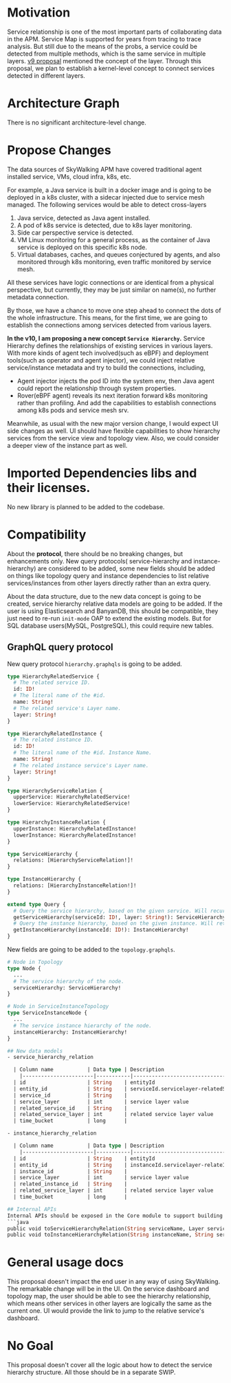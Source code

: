 # Motivation

Service relationship is one of the most important parts of collaborating data in the APM. Service Map is supported for
years from tracing to trace analysis. But still due to the means of the probs, a service could be detected from multiple
methods, which is the same service in multiple
layers. [v9 proposal](https://github.com/apache/skywalking/discussions/8241) mentioned the concept of the layer.
Through this proposal, we plan to establish a kernel-level concept to connect services detected in different layers.

# Architecture Graph

There is no significant architecture-level change.

# Propose Changes

The data sources of SkyWalking APM have covered traditional agent installed service, VMs, cloud infra, k8s, etc.

For example, a Java service is built in a docker image and is going to be deployed in a k8s cluster, with a sidecar
injected due to service mesh managed. The following services would be able to detect cross-layers

1. Java service, detected as Java agent installed.
2. A pod of k8s service is detected, due to k8s layer monitoring.
3. Side car perspective service is detected.
4. VM Linux monitoring for a general process, as the container of Java service is deployed on this specific k8s node.
5. Virtual databases, caches, and queues conjectured by agents, and also monitored through k8s monitoring, even traffic
   monitored by service mesh.

All these services have logic connections or are identical from a physical perspective, but currently, they may be just
similar on name(s), no further metadata connection.

By those, we have a chance to move one step ahead to connect the dots of the whole infrastructure. This means, for the
first time, we are going to establish the connections among services detected from various layers.

**In the v10, I am proposing a new concept `Service Hierarchy`.** Service Hierarchy defines the relationships of
existing services in various layers. With more kinds of agent tech involved(such as eBPF) and deployment tools(such as
operator and agent injector), we could inject relative service/instance metadata and try to build the connections,
including,

- Agent injector injects the pod ID into the system env, then Java agent could report the relationship through system
  properties.
- Rover(eBPF agent) reveals its next iteration forward k8s monitoring rather than profiling. And add the capabilities to
  establish connections among k8s pods and service mesh srv.

Meanwhile, as usual with the new major version change, I would expect UI side changes as well. UI should have flexible
capabilities to show hierarchy services from the service view and topology view. Also, we could consider a deeper view
of the instance part as well.

# Imported Dependencies libs and their licenses.

No new library is planned to be added to the codebase.

# Compatibility

About the **protocol**, there should be no breaking changes, but enhancements only. New query protocols(
service-hierarchy and instance-hierarchy) are considered to be added, some new fields should be added on things like
topology query and instance dependencies to list relative services/instances from other layers directly rather than an
extra query.

About the data structure, due to the new data concept is going to be created, service hierarchy relative data models are
going to be added. If the user is using Elasticsearch and BanyanDB, this should be compatible, they just need to
re-run `init-mode` OAP to extend the existing models. But for SQL database users(MySQL, PostgreSQL), this could require
new tables.

## GraphQL query protocol
New query protocol `hierarchy.graphqls` is going to be added.
```graphql
type HierarchyRelatedService {
  # The related service ID.
  id: ID!
  # The literal name of the #id.
  name: String!
  # The related service's Layer name.
  layer: String!
}

type HierarchyRelatedInstance {
  # The related instance ID.
  id: ID!
  # The literal name of the #id. Instance Name.
  name: String!
  # The related instance service's Layer name.
  layer: String!
}

type HierarchyServiceRelation {
  upperService: HierarchyRelatedService!
  lowerService: HierarchyRelatedService!
}

type HierarchyInstanceRelation {
  upperInstance: HierarchyRelatedInstance!
  lowerInstance: HierarchyRelatedInstance!
}

type ServiceHierarchy {
  relations: [HierarchyServiceRelation!]!
}

type InstanceHierarchy {
  relations: [HierarchyInstanceRelation!]!
}

extend type Query {
  # Query the service hierarchy, based on the given service. Will recursively return all related layers services in the hierarchy.
  getServiceHierarchy(serviceId: ID!, layer: String!): ServiceHierarchy!
  # Query the instance hierarchy, based on the given instance. Will return all direct related layers instances in the hierarchy, no recursive.
  getInstanceHierarchy(instanceId: ID!): InstanceHierarchy!
}
```
New fields are going to be added to the `topology.graphqls`.
```graphql
# Node in Topology
type Node {
  ...
  # The service hierarchy of the node.
  serviceHierarchy: ServiceHierarchy!
}

# Node in ServiceInstanceTopology
type ServiceInstanceNode {
  ...
  # The service instance hierarchy of the node.
  instanceHierarchy: InstanceHierarchy!
}

## New data models
- service_hierarchy_relation

  | Column name           | Data type | Description                                                 |
    |-----------------------|-----------|-------------------------------------------------------------|
  | id                    | String    | entityId                                                    |
  | entity_id             | String    | serviceId.servicelayer-relatedServiceId.relatedServiceLayer |
  | service_id            | String    |                                                             |
  | service_layer         | int       | service layer value                                         |
  | related_service_id    | String    |                                                             |
  | related_service_layer | int       | related service layer value                                 |
  | time_bucket           | long      |                                                             |

- instance_hierarchy_relation

  | Column name           | Data type | Description                                                  |
    |-----------------------|-----------|--------------------------------------------------------------|
  | id                    | String    | entityId                                                     |
  | entity_id             | String    | instanceId.servicelayer-relateInstanceId.relatedServiceLayer |
  | instance_id           | String    |                                                              |
  | service_layer         | int       | service layer value                                          |
  | related_instance_id   | String    |                                                              |
  | related_service_layer | int       | related service layer value                                  |
  | time_bucket           | long      |                                                              |

## Internal APIs
Internal APIs should be exposed in the Core module to support building the hierarchy relationship.
```java
public void toServiceHierarchyRelation(String serviceName, Layer serviceLayer, String relatedServiceName, Layer relatedServiceLayer);
public void toInstanceHierarchyRelation(String instanceName, String serviceName, Layer serviceLayer, String relatedInstanceName, String relatedServiceName, Layer relateServiceLayer);
```

# General usage docs

This proposal doesn't impact the end user in any way of using SkyWalking. The remarkable change will be in the UI. On
the service dashboard and topology map, the user should be able to see the hierarchy relationship, which means other
services in other layers are logically the same as the current one. UI would provide the link to jump to the relative
service's dashboard.

# No Goal

This proposal doesn't cover all the logic about how to detect the service hierarchy structure. All those should be in a
separate SWIP.
